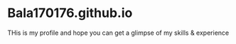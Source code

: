 # Bala170176.github.io

THis is my profile and hope you can get a glimpse of my skills & experience 
